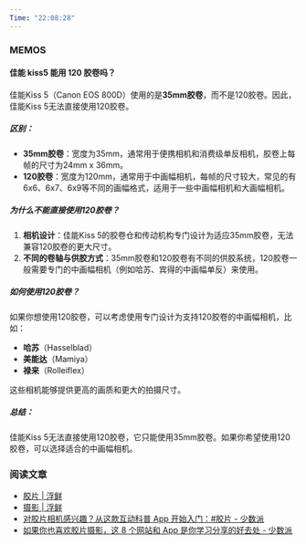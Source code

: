 ```yaml
---
Time: "22:08:28"
---
```


### MEMOS

#### 佳能 kiss5 能用 120 胶卷吗？

佳能Kiss 5（Canon EOS 800D）使用的是**35mm胶卷**，而不是120胶卷。因此，佳能Kiss 5无法直接使用120胶卷。

##### 区别：

- **35mm胶卷**：宽度为35mm，通常用于便携相机和消费级单反相机，胶卷上每帧的尺寸为24mm x 36mm。
- **120胶卷**：宽度为120mm，通常用于中画幅相机，每帧的尺寸较大，常见的有6x6、6x7、6x9等不同的画幅格式，适用于一些中画幅相机和大画幅相机。

##### 为什么不能直接使用120胶卷？

1. **相机设计**：佳能Kiss 5的胶卷仓和传动机构专门设计为适应35mm胶卷，无法兼容120胶卷的更大尺寸。
2. **不同的卷轴与供胶方式**：35mm胶卷和120胶卷有不同的供胶系统，120胶卷一般需要专门的中画幅相机（例如哈苏、宾得的中画幅单反）来使用。

##### 如何使用120胶卷？

如果你想使用120胶卷，可以考虑使用专门设计为支持120胶卷的中画幅相机，比如：

- **哈苏**（Hasselblad）
- **美能达**（Mamiya）
- **禄来**（Rolleiflex）

这些相机能够提供更高的画质和更大的拍摄尺寸。

##### 总结：

佳能Kiss 5无法直接使用120胶卷，它只能使用35mm胶卷。如果你希望使用120胶卷，可以选择适合的中画幅相机。

### 阅读文章

- [胶片 | 浮鲜](https://feeshy.github.io/tag/%E8%83%B6%E7%89%87/)
- [摄影 | 浮鲜](https://feeshy.github.io/tag/%E6%91%84%E5%BD%B1/)
- [对胶片相机感兴趣？从这款互动科普 App 开始入门：#胶片 - 少数派](https://sspai.com/post/41170)
- [如果你也喜欢胶片摄影，这 8 个网站和 App 是你学习分享的好去处 - 少数派](https://sspai.com/post/41345)




